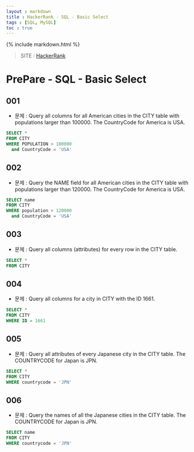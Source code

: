 ```yaml
---
layout : markdown
title : HackerRank - SQL - Basic Select
tags : [SQL, MySQL]
toc : true
---
```

{% include markdown.html %}

> SITE : [HackerRank](https://www.hackerrank.com/)

# PrePare - SQL - Basic Select

## 001

- 문제 : Query all columns for all American cities in the CITY table with populations larger than 100000. The CountryCode for America is USA.

```sql
SELECT *
FROM CITY
WHERE POPULATION > 100000
  and CountryCode = 'USA'
```

## 002

- 문제 : Query the NAME field for all American cities in the CITY table with populations larger than 120000. The CountryCode for America is USA.

```sql
SELECT name
FROM CITY
WHERE population > 120000
  and CountryCode = 'USA'
```

## 003

- 문제 : Query all columns (attributes) for every row in the CITY table.

```sql
SELECT *
FROM CITY
```

## 004

- 문제 : Query all columns for a city in CITY with the ID 1661.

```sql
SELECT *
FROM CITY
WHERE ID = 1661
```

## 005

- 문제 : Query all attributes of every Japanese city in the CITY table. The COUNTRYCODE for Japan is JPN.

```sql
SELECT *
FROM CITY
WHERE countrycode = 'JPN'
```

## 006

- 문제 : Query the names of all the Japanese cities in the CITY table. The COUNTRYCODE for Japan is JPN.

```sql
SELECT name
FROM CITY
WHERE countrycode = 'JPN'
```
